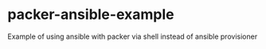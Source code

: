 # packer-ansible-example
Example of using ansible with packer via shell instead of ansible provisioner
